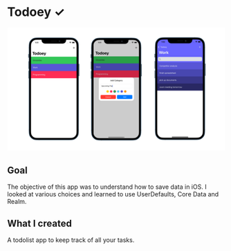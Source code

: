 
# Todoey ✓

![](images/app-mockup.png)

## Goal

The objective of this app was to understand how to save data in iOS. I looked at various choices and learned to use UserDefaults, Core Data and Realm.


## What I created 

A todolist app to keep track of all your tasks.


